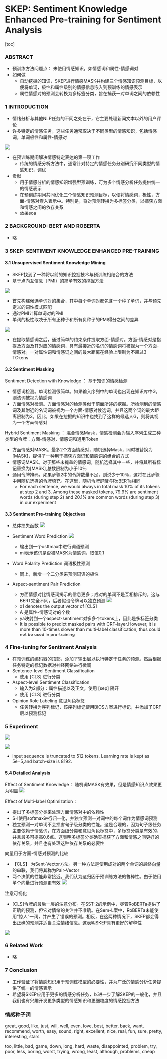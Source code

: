 # SKEP: Sentiment Knowledge Enhanced Pre-training for Sentiment Analysis

[toc]

### ABSTRACT
- 预训练方法问题点： 未使用情感知识，如情感词和属性-情感词对
- 如何做
  - 自动挖掘的知识，SKEP进行情感MASK并构建三个情感知识预测目标，以便将单词，极性和属性级别的情感信息嵌入到预训练的情感表示
  - 属性情感对的预测会转换为多标签分类，旨在捕获一对单词之间的依赖性


### 1 INTRODUCTION
- 情绪分析与其他NLP任务的不同之处在于，它主要处理新闻文本以外的用户评论
- 许多特定的情感任务，这些任务通常取决于不同类型的情感知识，包括情感词，单词极性和属性-情感对

![](../../../source/images/31210920203109001021.png)

- 在预训练期间解决情感特定表达的第一项工作
  - 传统的情感分析方法中，通常针对特定的情感任务分别研究不同类型的情感知识，调优
- 贡献
  - 用于情感分析的情感知识增强型预训练，可为多个情感分析任务提供统一的情感表示
  - 在预训练期间共同优化三个情感知识预测目标，以便将情感词，极性，方面-情感对嵌入表示中。特别是，将对预测转换为多标签分类，以捕获方面和情感之间的依存关系
  - 效果soa

### 2 BACKGROUND: BERT AND ROBERTA
- 略

### 3 SKEP: SENTIMENT KNOWLEDGE ENHANCED PRE-TRAINING
#### 3.1 Unsupervised Sentiment Knowledge Mining
- SKEP找到了一种将以前的知识挖掘技术与预训练相结合的方法
- 基于点向互信息（PMI）的简单有效的挖掘方法

![](../../../source/images/18210920201809091021.png)

- 首先构建候选单词对的集合，其中每个单词对都包含一个种子单词，并与预先定义的词性模式匹配
- 通过PMI计算单词对的PMI
- 单词的极性取决于所有正种子和所有负种子的PMI得分之间的差异

![](../../../source/images/56210920205609101021.png)

- 在提取情感词之后，通过简单的约束条件提取方面-情感对。方面-情感对是指提及方面及其对应的情感词，具有最接近的名词的情感词将被视为一个方面-情感对。一对属性词和情感词之间的最大距离在经验上限制为不超过3 TOkens

#### 3.2 Sentiment Masking

Sentiment Detection with Knowledge
： 基于知识的情感检测
- 情感词检测。单词检测很简单。如果输入序列中的单词也出现在知识库中G，则该词被视为情感词
- 方面情感对检测。方面情感对的检测类似于前面所述的挖掘。所检测到的情感词及其附近的名词词被视为一个方面-情感对候选词，并且这两个词的最大距离限制为3。因此，如果在挖掘的知识中也找到了这样的候选人G，则将其视为一个方面情感对


Hybrid Sentiment Masking
： 混合情感Mask，情感检测会为输入序列生成三种类型的令牌：方面-情感对，情感词和通用Token
- 方面情感对MASK。最多2个方面情感对，随机选择Mask，同时被替换为[MASK]，提供了一种用于捕获方面词和情感词的组合的方式
- 情感词MASK。对于那些未掩盖的情感词，随机选择其中一些，并将其所有标记替换为[MASK],总数限制为小于10％
- 通用令牌掩码。如果步骤2中的令牌数量不足，则说少于10％，这将在此步骤中用随机选择的令牌填充。在这里，随机令牌屏蔽与RoBERTa相同
  - For each sentence, we would always in total mask 10% of
its tokens at step 2 and 3. Among these masked tokens, 79.9%
are sentiment words (during step 2) and 20.1% are common
words (during step 3) in our experiment

#### 3.3 Sentiment Pre-training Objectives
- 总体损失函数
![](../../../source/images/33210920203309201021.png)

- Sentiment Word Prediction
![](../../../source/images/39210920203909211021.png)
  - 输出到一个osftmax中进行词语预测
  - mi表示该词是否被MASK为情感词，取值0,1

- Word Polarity Prediction 词语极性预测
  - 同上，新增一个二分类来预测词语的极性

- Aspect-sentiment Pair Prediction
  - 方面情感对比情感词揭示的信息更多；成对的单词不是互相排斥的。这与BERT完全不同，后者假设令牌可以独立预测
![](../../../source/images/12210920201209281021.png)
  - x1 denotes the output vector of [CLS]
  - A 是属性-情感词对的个数
  - ya映射到一个aspect-sentiment对多多个tokens上，因此是多标签分类
  - It is possible to predict masked pairs with CRF-layer.However, it is more than 10-times slower than multi-label classification, thus could not be used in pre-training



### 4 Fine-tuning for Sentiment Analysis
- 在预训练的编码器的顶部，添加了输出层以执行特定于任务的预测。然后根据任务特定的标记数据对神经网络进行微调
- Sentence-level Sentiment Classification
  - 使用 [CLS] 进行分类
- Aspect-level Sentiment Classification
  - 输入为2部分：属性描述以及正文，使用 [sep] 隔开
  - 使用  [CLS] 进行分类
- Opinion Role Labeling 意见角色标签
  - 任务转换为序列标记，该序列标记使用BIOS方案进行标记，并添加了CRF层以预测标记

### 5 Experiment
![](../../../source/images/42230920204209091023.png)

![](../../../source/images/25230920202509101023.png)

-  input sequence is truncated to 512 tokens. Learning rate is kept as 5e−5,and batch-size is 8192.

#### 5.4 Detailed Analysis
Effect of Sentiment Knowledge： 随机词MASK有效果，但是情感知识点效果更为明显
![](../../../source/images/36230920203609151023.png)

Effect of Multi-label Optimization：
- 提出了多标签分类来处理方面情感对中的依赖性
- S-I使用softmax进行归一化，并独立预测一对词中的每个词作为情感词预测
- 独立预测一对单词不会损害句子级分类的性能。这是合理的，因为句子级任务主要依赖于情感词，在方面级分类和意见角色标签中，多标签分类是有效的，并且最多可提高0.6点。这表明多标签分类确实捕获了方面和情感之间更好的依存关系，并且也有处理这种依存关系的必要性

向量用于方面-情感对预测的比较
- 【CLS】 为Sent-Vector方法。另一种方法是使用成对的两个单词的最终向量的串联，我们将其称为Pair-Vector
- 两个决策的性能非常接近。我们认为这归因于预训练方法的鲁棒性。由于使用单个向量进行预测更有效
![](../../../source/images/11230920201109211023.png)


注意可视化
- [CLS]令牌的最后一层的注意分布。在SST-2的示例中，尽管RoBERTa提供了正确的预测，但它对情绪的关注并不准确。在Sem-L案中，RoBERTa未能使用“惊人”一词，并产生了错误的预测。相反，在这两种情况下，SKEP都会得出正确的预测并适当关注情绪信息。这表明SKEP具有更好的解释性

![](../../../source/images/28230920202809211023.png)

### 6 Related Work
- 略

### 7 Conclusion
- 工作验证了将情感知识用于预训练模型的必要性，并为广泛的情感分析任务提供了统一的情感表示
- 希望将SKEP应用于更多的情感分析任务，以进一步了解SKEP的一般化，并且我们也有兴趣开发更多类型的情感知识和更细粒度的情感挖掘方法


### 情感种子词
great, good, like, just, will, well,
even, love, best, better, back,
want, recommend, worth, easy,
sound, right, excellent, nice, real,
fun, sure, pretty, interesting, stars

too, little, bad, game, down,
long, hard, waste, disappointed,
problem, try, poor, less, boring,
worst, trying, wrong, least,
although, problems, cheap

